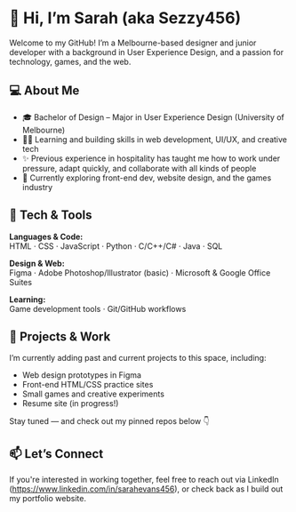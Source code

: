 # 👋 Hi, I’m Sarah (aka Sezzy456)

Welcome to my GitHub! I’m a Melbourne-based designer and junior developer with a background in User Experience Design, and a passion for technology, games, and the web.

## 💻 About Me

- 🎓 Bachelor of Design – Major in User Experience Design (University of Melbourne)
- 👩‍💻 Learning and building skills in web development, UI/UX, and creative tech
- ✨ Previous experience in hospitality has taught me how to work under pressure, adapt quickly, and collaborate with all kinds of people
- 🚀 Currently exploring front-end dev, website design, and the games industry

## 🧰 Tech & Tools

**Languages & Code:**  
HTML · CSS · JavaScript · Python · C/C++/C# · Java · SQL

**Design & Web:**  
Figma · Adobe Photoshop/Illustrator (basic) · Microsoft & Google Office Suites

**Learning:**  
Game development tools · Git/GitHub workflows

## 🔧 Projects & Work

I’m currently adding past and current projects to this space, including:
- Web design prototypes in Figma
- Front-end HTML/CSS practice sites
- Small games and creative experiments
- Resume site (in progress!)

Stay tuned — and check out my pinned repos below 👇

## 📫 Let’s Connect

If you're interested in working together, feel free to reach out via LinkedIn (https://www.linkedin.com/in/sarahevans456), or check back as I build out my portfolio website.



